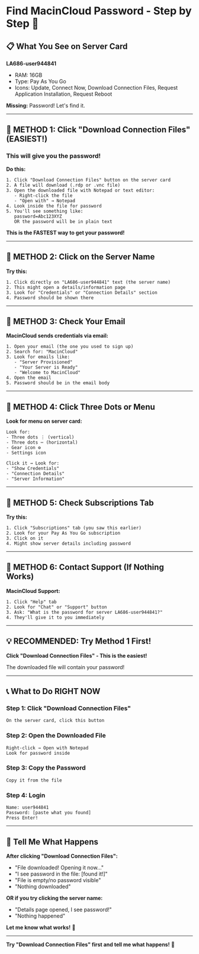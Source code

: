 # Find MacinCloud Password - Step by Step 🔐

## 📋 What You See on Server Card

**LA686-user944841**
- RAM: 16GB
- Type: Pay As You Go
- Icons: Update, Connect Now, Download Connection Files, Request Application Installation, Request Reboot

**Missing:** Password! Let's find it.

---

## 🎯 METHOD 1: Click "Download Connection Files" (EASIEST!)

### This will give you the password!

**Do this:**
```
1. Click "Download Connection Files" button on the server card
2. A file will download (.rdp or .vnc file)
3. Open the downloaded file with Notepad or text editor:
   - Right-click the file
   - "Open with" → Notepad
4. Look inside the file for password
5. You'll see something like:
   password=Abc123XYZ
   OR the password will be in plain text
```

**This is the FASTEST way to get your password!**

---

## 🎯 METHOD 2: Click on the Server Name

**Try this:**
```
1. Click directly on "LA686-user944841" text (the server name)
2. This might open a details/information page
3. Look for "Credentials" or "Connection Details" section
4. Password should be shown there
```

---

## 🎯 METHOD 3: Check Your Email

**MacinCloud sends credentials via email:**
```
1. Open your email (the one you used to sign up)
2. Search for: "MacinCloud"
3. Look for emails like:
   - "Server Provisioned"
   - "Your Server is Ready"
   - "Welcome to MacinCloud"
4. Open the email
5. Password should be in the email body
```

---

## 🎯 METHOD 4: Click Three Dots or Menu

**Look for menu on server card:**
```
Look for:
- Three dots ⋮ (vertical)
- Three dots ⋯ (horizontal)
- Gear icon ⚙️
- Settings icon

Click it → Look for:
- "Show Credentials"
- "Connection Details"
- "Server Information"
```

---

## 🎯 METHOD 5: Check Subscriptions Tab

**Try this:**
```
1. Click "Subscriptions" tab (you saw this earlier)
2. Look for your Pay As You Go subscription
3. Click on it
4. Might show server details including password
```

---

## 🎯 METHOD 6: Contact Support (If Nothing Works)

**MacinCloud Support:**
```
1. Click "Help" tab
2. Look for "Chat" or "Support" button
3. Ask: "What is the password for server LA686-user944841?"
4. They'll give it to you immediately
```

---

## 💡 RECOMMENDED: Try Method 1 First!

**Click "Download Connection Files" - This is the easiest!**

The downloaded file will contain your password!

---

## 📞 What to Do RIGHT NOW

### Step 1: Click "Download Connection Files"
```
On the server card, click this button
```

### Step 2: Open the Downloaded File
```
Right-click → Open with Notepad
Look for password inside
```

### Step 3: Copy the Password
```
Copy it from the file
```

### Step 4: Login
```
Name: user944841
Password: [paste what you found]
Press Enter!
```

---

## 🎯 Tell Me What Happens

**After clicking "Download Connection Files":**

- "File downloaded! Opening it now..."
- "I see password in the file: [found it!]"
- "File is empty/no password visible"
- "Nothing downloaded"

**OR if you try clicking the server name:**

- "Details page opened, I see password!"
- "Nothing happened"

**Let me know what works!** 🚀

---

**Try "Download Connection Files" first and tell me what happens!** 👀
